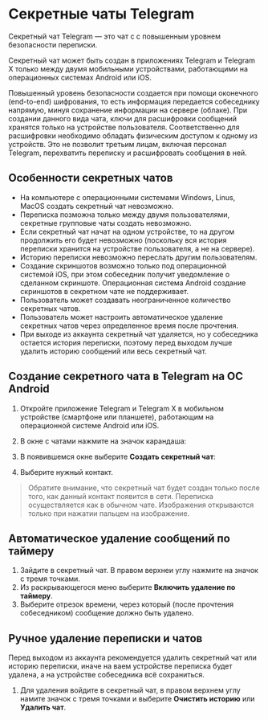 # Секретные чаты Telegram

Секретный чат Telegram — это чат с с повышенным уровнем безопасности переписки.

Секретный чат может быть создан в приложениях Telegram и Telegram X только между двумя мобильными устройствами, работающими на операционных системах Android  или iOS.

Повышенный уровень безопасности создается при помощи оконечного (end-to-end) шифрования, то есть информация передается собеседнику напрямую, минуя сохранение информации на сервере (облаке). При создании данного вида чата, ключи для расшифровки сообщений хранятся только на устройстве пользователя. Соответственно для расшифровки необходимо обладать физическим доступом к одному из устройств. Это не позволит третьим лицам, включая персонал Telegram, перехватить переписку и расшифровать сообщения в ней.

## Особенности секретных чатов
- На компьютере c операционными системами Windows, Linus, MacOS создать секретный чат невозможно.
- Переписка позможна только между двумя пользователями, секретные групповые чаты создать невозможно.
- Если секретный чат начат на одном устройстве, то на другом продолжить его будет невозможно (поскольку вся история переписки хранится на устройстве пользователя, а не на сервере).
- Историю переписки невозможно переслать другим пользователям. 
- Создание скриншотов возможно только под операционной системой iOS, при этом собеседник получит уведомление о сделанном скриншоте. Операционная система Android создание скриншотов в секретном чате не поддерживает.
- Пользователь может создавать неограниченное количество секретных чатов.
- Пользователь может настроить автоматическое удаление секретных чатов через определенное время после прочтения.
- При выходе из аккаунта секретный чат удаляется, но у собеседника остается история переписки, поэтому перед выходом лучше удалить историю сообщений или весь секретный чат.


## Создание секретного чата в Telegram на ОС Android
1. Откройте приложение Telegram и Telegram X в мобильном устройстве (смартфоне или планшете), работающим на операционной системе Android  или iOS.
1. В окне с чатами нажмите на значок карандаша:

 
3. В появившемся окне выберите **Создать секретный чат**:
 
4. Выберите нужный контакт.
> Обратите внимание, что секретный чат будет создан только после того, как данный контакт появится в сети.
Переписка осуществляется как в обычном чате. Изображения открываются только при нажатии пальцем на изображение.


## Автоматическое удаление сообщений по таймеру
1. Зайдите в секретный чат. В правом верхнеи углу нажмите на значок с тремя точками. 
2. Из раскрывающегося меню выберите **Включить  удаление по таймеру**.
3. Выберите отрезок времени, через который (после прочтения собеседником) сообщение должно быть удалено.

## Ручное удаление переписки и чатов
Перед выходом из аккаунта рекомендуется удалить секретный чат или историю переписки, иначе на ваем устройстве переписка будет удалена, а на устройстве собеседника всё сохраниться.
1. Для удаления войдите в секретный чат, в правом верхнем углу намите значок с тремя точками и выберите **Очистить историю** или **Удалить чат**.
